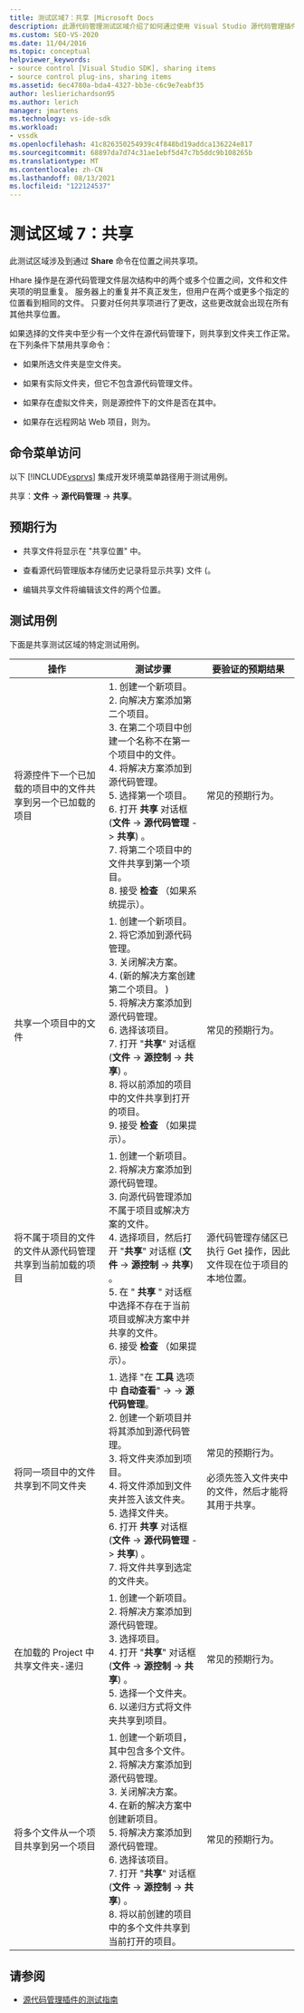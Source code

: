 ```yaml
---
title: 测试区域7：共享 |Microsoft Docs
description: 此源代码管理测试区域介绍了如何通过使用 Visual Studio 源代码管理插件的 "共享" 命令在位置之间共享项。
ms.custom: SEO-VS-2020
ms.date: 11/04/2016
ms.topic: conceptual
helpviewer_keywords:
- source control [Visual Studio SDK], sharing items
- source control plug-ins, sharing items
ms.assetid: 6ec4780a-bda4-4327-bb3e-c6c9e7eabf35
author: leslierichardson95
ms.author: lerich
manager: jmartens
ms.technology: vs-ide-sdk
ms.workload:
- vssdk
ms.openlocfilehash: 41c826350254939c4f848bd19addca136224e817
ms.sourcegitcommit: 68897da7d74c31ae1ebf5d47c7b5ddc9b108265b
ms.translationtype: MT
ms.contentlocale: zh-CN
ms.lasthandoff: 08/13/2021
ms.locfileid: "122124537"
---
```

# <a name="test-area-7-share"></a>测试区域 7：共享
此测试区域涉及到通过 **Share** 命令在位置之间共享项。

 Hhare 操作是在源代码管理文件层次结构中的两个或多个位置之间，文件和文件夹项的明显重复。 服务器上的重复并不真正发生，但用户在两个或更多个指定的位置看到相同的文件。 只要对任何共享项进行了更改，这些更改就会出现在所有其他共享位置。

 如果选择的文件夹中至少有一个文件在源代码管理下，则共享到文件夹工作正常。 在下列条件下禁用共享命令：

- 如果所选文件夹是空文件夹。

- 如果有实际文件夹，但它不包含源代码管理文件。

- 如果存在虚拟文件夹，则是源控件下的文件是否在其中。

- 如果存在远程网站 Web 项目，则为。

## <a name="command-menu-access"></a>命令菜单访问
 以下 [!INCLUDE[vsprvs](../../code-quality/includes/vsprvs_md.md)] 集成开发环境菜单路径用于测试用例。

 共享：**文件** -> **源代码管理** -> **共享**。

## <a name="expected-behavior"></a>预期行为

- 共享文件将显示在 "共享位置" 中。

- 查看源代码管理版本存储历史记录将显示共享) 文件 (。

- 编辑共享文件将编辑该文件的两个位置。

## <a name="test-cases"></a>测试用例
 下面是共享测试区域的特定测试用例。

|操作|测试步骤|要验证的预期结果|
|------------|----------------|--------------------------------|
|将源控件下一个已加载的项目中的文件共享到另一个已加载的项目|1. 创建一个新项目。<br />2. 向解决方案添加第二个项目。<br />3. 在第二个项目中创建一个名称不在第一个项目中的文件。<br />4. 将解决方案添加到源代码管理。<br />5. 选择第一个项目。<br />6. 打开 **共享** 对话框 (**文件**  ->  **源代码管理**  ->  **共享**) 。<br />7. 将第二个项目中的文件共享到第一个项目。<br />8. 接受 **检查** （如果系统提示）。|常见的预期行为。|
|共享一个项目中的文件|1. 创建一个新项目。<br />2. 将它添加到源代码管理。<br />3. 关闭解决方案。<br />4. (新的解决方案创建第二个项目。 ) <br />5. 将解决方案添加到源代码管理。<br />6. 选择该项目。<br />7. 打开 "**共享**" 对话框 (**文件**  ->  **源控制**  ->  **共享**) 。<br />8. 将以前添加的项目中的文件共享到打开的项目。<br />9. 接受 **检查** （如果提示）。|常见的预期行为。|
|将不属于项目的文件的文件从源代码管理共享到当前加载的项目|1. 创建一个新项目。<br />2. 将解决方案添加到源代码管理。<br />3. 向源代码管理添加不属于项目或解决方案的文件。<br />4. 选择项目，然后打开 "**共享**" 对话框 (**文件**  ->  **源控制**  ->  **共享**) 。<br />5. 在 " **共享** " 对话框中选择不存在于当前项目或解决方案中并共享的文件。<br />6. 接受 **检查** （如果提示）。|源代码管理存储区已执行 Get 操作，因此文件现在位于项目的本地位置。|
|将同一项目中的文件共享到不同文件夹|1. 选择 "在 **工具** 选项中 **自动查看**"  ->    ->  **源代码管理**。<br />2. 创建一个新项目并将其添加到源代码管理。<br />3. 将文件夹添加到项目。<br />4. 将文件添加到文件夹并签入该文件夹。<br />5. 选择文件夹。<br />6. 打开 **共享** 对话框 (**文件**  ->  **源代码管理**  ->  **共享**) 。<br />7. 将文件共享到选定的文件夹。|常见的预期行为。<br /><br /> 必须先签入文件夹中的文件，然后才能将其用于共享。|
|在加载的 Project 中共享文件夹-递归|1. 创建一个新项目。<br />2. 将解决方案添加到源代码管理。<br />3. 选择项目。<br />4. 打开 "**共享**" 对话框 (**文件**  ->  **源控制**  ->  **共享**) 。<br />5. 选择一个文件夹。<br />6. 以递归方式将文件夹共享到项目。|常见的预期行为。|
|将多个文件从一个项目共享到另一个项目|1. 创建一个新项目，其中包含多个文件。<br />2. 将解决方案添加到源代码管理。<br />3. 关闭解决方案。<br />4. 在新的解决方案中创建新项目。<br />5. 将解决方案添加到源代码管理。<br />6. 选择该项目。<br />7. 打开 "**共享**" 对话框 (**文件**  ->  **源控制**  ->  **共享**) 。<br />8. 将以前创建的项目中的多个文件共享到当前打开的项目。|常见的预期行为。|

## <a name="see-also"></a>请参阅
- [源代码管理插件的测试指南](../../extensibility/internals/test-guide-for-source-control-plug-ins.md)
